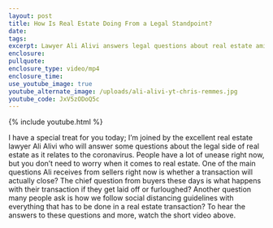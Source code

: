 ```yaml
---
layout: post
title: How Is Real Estate Doing From a Legal Standpoint?
date:
tags:
excerpt: Lawyer Ali Alivi answers legal questions about real estate amid COVID-19.
enclosure:
pullquote:
enclosure_type: video/mp4
enclosure_time:
use_youtube_image: true
youtube_alternate_image: /uploads/ali-alivi-yt-chris-remmes.jpg
youtube_code: JxV5zODoQ5c
---
```


{% include youtube.html %}

I have a special treat for you today; I’m joined by the excellent real estate lawyer Ali Alivi who will answer some questions about the legal side of real estate as it relates to the coronavirus. People have a lot of unease right now, but you don’t need to worry when it comes to real estate. One of the main questions Ali receives from sellers right now is whether a transaction will actually close? The chief question from buyers these days is what happens with their transaction if they get laid off or furloughed? Another question many people ask is how we follow social distancing guidelines with everything that has to be done in a real estate transaction? To hear the answers to these questions and more, watch the short video above.&nbsp;

&nbsp;